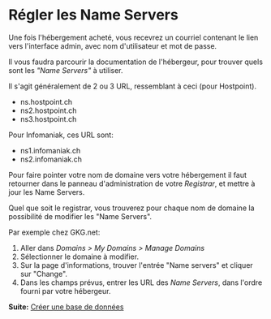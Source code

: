 # Régler les Name Servers

Une fois l'hébergement acheté, vous recevrez un courriel contenant le lien vers l'interface admin, avec nom d'utilisateur et mot de passe.

Il vous faudra parcourir la documentation de l'hébergeur, pour trouver quels sont les *"Name Servers"* à utiliser.

Il s'agit généralement de 2 ou 3 URL, ressemblant à ceci (pour Hostpoint).

- ns.hostpoint.ch
- ns2.hostpoint.ch
- ns3.hostpoint.ch

Pour Infomaniak, ces URL sont: 

- ns1.infomaniak.ch
- ns2.infomaniak.ch

Pour faire pointer votre nom de domaine vers votre hébergement il faut retourner dans le panneau d'administration de votre *Registrar*, et mettre à jour les Name Servers. 

Quel que soit le registrar, vous trouverez pour chaque nom de domaine la possibilité de modifier les "Name Servers".

Par exemple chez GKG.net:

1. Aller dans *Domains > My Domains > Manage Domains*
2. Sélectionner le domaine à modifier.
3. Sur la page d'informations, trouver l'entrée "Name servers" et cliquer sur "Change".
4. Dans les champs prévus, entrer les URL des *Name Servers*, dans l'ordre fourni par votre hébergeur.

**Suite:** [Créer une base de données](05-Creer-la-Database.md)